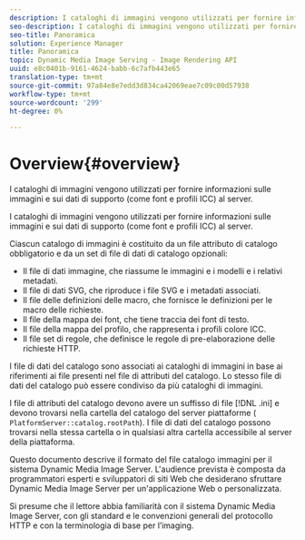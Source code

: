 ```yaml
---
description: I cataloghi di immagini vengono utilizzati per fornire informazioni sulle immagini e sui dati di supporto (come font e profili ICC) al server.
seo-description: I cataloghi di immagini vengono utilizzati per fornire informazioni sulle immagini e sui dati di supporto (come font e profili ICC) al server.
seo-title: Panoramica
solution: Experience Manager
title: Panoramica
topic: Dynamic Media Image Serving - Image Rendering API
uuid: e8c0401b-9161-4624-babb-6c7afb443e65
translation-type: tm+mt
source-git-commit: 97a84e8e7edd3d834ca42069eae7c09c00d57938
workflow-type: tm+mt
source-wordcount: '299'
ht-degree: 0%

---
```



# Overview{#overview}

I cataloghi di immagini vengono utilizzati per fornire informazioni sulle immagini e sui dati di supporto (come font e profili ICC) al server.

I cataloghi di immagini vengono utilizzati per fornire informazioni sulle immagini e sui dati di supporto (come font e profili ICC) al server.

Ciascun catalogo di immagini è costituito da un file attributo di catalogo obbligatorio e da un set di file di dati di catalogo opzionali:

* Il file di dati immagine, che riassume le immagini e i modelli e i relativi metadati.
* Il file di dati SVG, che riproduce i file SVG e i metadati associati.
* Il file delle definizioni delle macro, che fornisce le definizioni per le macro delle richieste.
* Il file della mappa dei font, che tiene traccia dei font di testo.
* Il file della mappa del profilo, che rappresenta i profili colore ICC.
* Il file set di regole, che definisce le regole di pre-elaborazione delle richieste HTTP.

I file di dati del catalogo sono associati ai cataloghi di immagini in base ai riferimenti ai file presenti nel file di attributi del catalogo. Lo stesso file di dati del catalogo può essere condiviso da più cataloghi di immagini.

I file di attributi del catalogo devono avere un suffisso di file [!DNL .ini] e devono trovarsi nella cartella del catalogo del server piattaforme ( `PlatformServer::catalog.rootPath`). I file di dati del catalogo possono trovarsi nella stessa cartella o in qualsiasi altra cartella accessibile al server della piattaforma.

Questo documento descrive il formato del file catalogo immagini per il sistema Dynamic Media Image Server. L&#39;audience prevista è composta da programmatori esperti e sviluppatori di siti Web che desiderano sfruttare Dynamic Media Image Server per un&#39;applicazione Web o personalizzata.

Si presume che il lettore abbia familiarità con il sistema Dynamic Media Image Server, con gli standard e le convenzioni generali del protocollo HTTP e con la terminologia di base per l’imaging.
